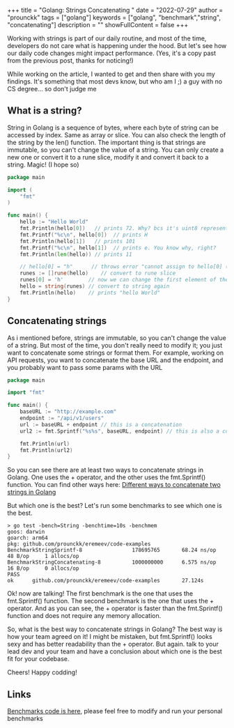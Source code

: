 +++
title = "Golang: Strings Concatenating "
date = "2022-07-29"
author = "prounckk"
tags = ["golang"]
keywords = ["golang", "benchmark","string", "concatenating"]
description = ""
showFullContent = false
+++

Working with strings is part of our daily routine, and most of the time, developers do not care what is happening under the hood. But let's see how our daily code changes might impact performance. (Yes, it's a copy past from the previous post, thanks for noticing!)

While working on the article, I wanted to get and then share with you my findings. It's something that most devs know,
but who am I ;) a guy with no CS degree... so don't judge me


## What is a string?

String in Golang is a sequence of bytes, where each byte of string can be accessed by index. Same as array or slice. You can also check the length of the string by the len() function. The important thing is that strings are immutable, so you can't change the value of a string. You can only create a new one or convert it to a rune slice, modify it and convert it back to a string. Magic! (I hope so)

```go
package main

import (
	"fmt"
)

func main() {
	hello := "Hello World"
	fmt.Println(hello[0])   // prints 72. Why? bcs it's uint8 representation of the letter "H"
	fmt.Printf("%c\n", hello[0])  // prints H
	fmt.Println(hello[1])   // prints 101
	fmt.Printf("%c\n", hello[1])  // prints e. You know why, right? 
	fmt.Println(len(hello)) // prints 11

	// hello[0] = "h"      // throws error "cannot assign to hello[0] (value of type byte)" AAAA what to do!?
	runes := []rune(hello)    // convert to rune slice
	runes[0] = 'h'        // now we can change the first element of the string
	hello = string(runes) // convert to string again
	fmt.Println(hello)    // prints "hello World"
}

```


## Concatenating strings

As i mentioned before, strings are immutable, so you can't change the value of a string. But most of the time, you don't really need to modify it; you just want to concatenate some strings or format them. For example, working on API requests, you want to concatenate the base URL and the endpoint, and you probably want to pass some params with the URL


```go
package main

import "fmt"

func main() {
    baseURL := "http://example.com"
    endpoint := "/api/v1/users"
    url := baseURL + endpoint // this is a concatenation
    url2 := fmt.Sprintf("%s%s", baseURL, endpoint) // this is also a concatenation

    fmt.Println(url)
	fmt.Println(url2)
}
```
So you can see there are at least two ways to concatenate strings in Golang. One uses the + operator, and the other uses the fmt.Sprintf() function. You can find other ways here: [Different ways to concatenate two strings in Golang](https://www.geeksforgeeks.org/different-ways-to-concatenate-two-strings-in-golang/) 

But which one is the best? Let's run some benchmarks to see which one is the best.

```aidl
> go test -bench=String -benchtime=10s -benchmem
goos: darwin
goarch: arm64
pkg: github.com/prounckk/eremeev/code-examples
BenchmarkStringSprintf-8                178695765       68.24 ns/op     48 B/op     1 allocs/op
BenchmarkStringConcatenating-8          1000000000      6.575 ns/op     16 B/op     0 allocs/op
PASS
ok      github.com/prounckk/eremeev/code-examples       27.124s
```

Ok! now are talking! The first benchmark is the one that uses the fmt.Sprintf() function. The second benchmark is the one that uses the + operator. And as you can see, the + operator is faster than the fmt.Sprintf() function and does not require any memory allocation.

So, what is the best way to concatenate strings in Golang? The best way is how your team agreed on it! I might be mistaken, but fmt.Sprintf() looks sexy and has better readability than the + operator. But again. talk to your lead dev and your team and have a conclusion about which one is the best fit for your codebase.

Cheers! Happy codding! 


## Links 

[Benchmarks code is here](https://github.com/Prounckk/eremeev/blob/main/code-examples/string-formating_test.go), please feel free to modify and run your personal benchmarks

